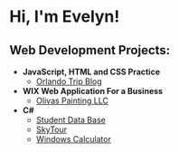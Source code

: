 <h1>Hi, I'm Evelyn! 

<h2>Web Development Projects:</h2>

- <b>JavaScript, HTML and CSS Practice</b>
  - [Orlando Trip Blog](https://github.com/evelynjimene/Personal-Blog)
- <b>WIX Web Application For a Business</b>
  - [Olivas Painting LLC](https://www.olivaspaintingllc.com/) 
- <b>C#</b>
  - [Student Data Base](https://github.com/evelynjimene/Student-Data-Base)
  - [SkyTour](https://github.com/evelynjimene/SkyTour)
  - [Windows Calculator](https://github.com/evelynjimene/WinCalc)
